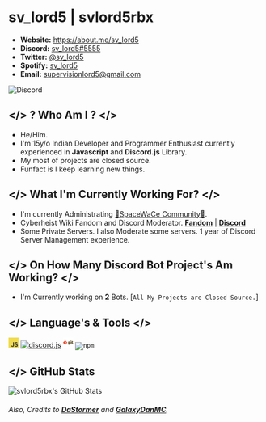 # sv_lord5 | svlord5rbx

- **Website:** https://about.me/sv_lord5
- **Discord:** [sv_lord5#5555](https://discord.com/users/834888738919153684)
- **Twitter:** [@sv_lord5](https://twitter.com/sv_lord5)
- **Spotify:** [sv_lord5](https://open.spotify.com/user/kxyloe5tvw4oczmbbe1fi7vcb)
- **Email:** supervisionlord5@gmail.com

![Discord](https://discord.c99.nl/widget/theme-2/834888738919153684.png)

## </> ? Who Am I ? </>
- He/Him. 
- I'm 15y/o Indian Developer and Programmer Enthusiast currently experienced in **Javascript** and **Discord.js** Library.
- My most of projects are closed source. 
- Funfact is I keep learning new things.

## </> What I'm Currently Working For? </>
- I'm currently Administrating [🌟SpaceWaCe Community🌟](https://discord.gg/Z9W6J8w).
- Cyberheist Wiki Fandom and Discord Moderator. **[Fandom](https://cyberheist.fandom.com/wiki/User:Svlord5)** | **[Discord](https://discord.gg/maSFWdPW7m)**
- Some Private Servers. I also Moderate some servers. 1 year of Discord Server Management experience. 

## </> On How Many Discord Bot Project's Am Working? </>
- I'm Currently working on **2** Bots. [`All My Projects are Closed Source.`]

## </> Language's & Tools </>
<code><img height="20" src="https://raw.githubusercontent.com/github/explore/80688e429a7d4ef2fca1e82350fe8e3517d3494d/topics/javascript/javascript.png"></code>
<a href="https://discord.js.org"><img src="https://cdn.discordapp.com/attachments/740865034887888996/740865173065170994/logo-square.png" width="20" alt="discord.js" /></a>
<code><img height="20" src="https://raw.githubusercontent.com/github/explore/80688e429a7d4ef2fca1e82350fe8e3517d3494d/topics/git/git.png"></code>
<code><img alt="npm" src="https://img.shields.io/badge/-NPM-CB3837?style=flat-square&logo=npm&logoColor=white" /></code>

  
## </> GitHub Stats
![svlord5rbx's GitHub Stats](https://github-readme-stats.vercel.app/api?username=svlord5rbx&show_icons=true&theme=dracula&count_private=true&hide=prs,contribs)
 
###### Also, Credits to **[DaStormer](https://github.com/DaStormer)** and **[GalaxyDanMC](https://github.com/GalaxyDanMC)**.
<!--
Made by [sv_lord5#5555](https://discord.com/users/834888738919153684) with help of [GalaxyDanMC#0001](https://discord.com/users/448857983309316096)


## Discord Profile
![Discord Profile](https://mydiscord.tolfix.com/?userId=834888738919153684)
-->

